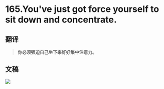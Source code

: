# 165.You've just got force yourself to sit down and concentrate.

## 翻译

> **你必须强迫自己坐下来好好集中注意力。**

## 文稿

![](https://cdn.jsdelivr.net/gh/imtianx/speaking180/img/165.jpg)

